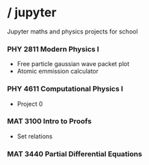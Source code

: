 # / jupyter

Jupyter maths and physics projects for school

### PHY 2811 Modern Physics I
* Free particle gaussian wave packet plot
* Atomic emmission calculator

### PHY 4611 Computational Physics I
* Project 0

### MAT 3100 Intro to Proofs
* Set relations

### MAT 3440 Partial Differential Equations
